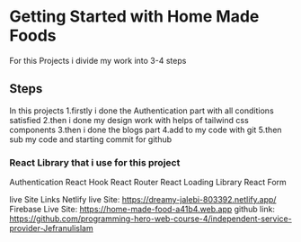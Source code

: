 # Getting Started with Home Made Foods
For this Projects i divide my work into 3-4 steps


##  Steps  
In this projects 
1.firstly i done the Authentication part with all conditions satisfied 
2.then i done my design work with helps of tailwind css components
3.then i done the blogs part
4.add to my code with git 
5.then sub my code and starting commit for github



### React Library that i use for this project
Authentication React Hook
React Router 
React Loading Library
React Form 

live Site Links
Netlify live Site: https://dreamy-jalebi-803392.netlify.app/
Firebase Live Site: https://home-made-food-a41b4.web.app
github link: https://github.com/programming-hero-web-course-4/independent-service-provider-Jefranulislam
